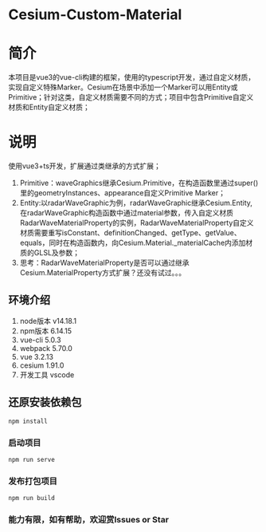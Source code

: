 <!--
 * @Author: onway2000 8485249+onway2000@user.noreply.gitee.com
 * @Date: 2023-06-09 15:36:01
 * @LastEditors: onway2000 8485249+onway2000@user.noreply.gitee.com
 * @LastEditTime: 2023-06-15 10:56:33
 * @FilePath: \Cesium-Custom-Material\README.md
 * @Description: 这是默认设置,请设置`customMade`, 打开koroFileHeader查看配置 进行设置: https://github.com/OBKoro1/koro1FileHeader/wiki/%E9%85%8D%E7%BD%AE
-->
# Cesium-Custom-Material

# 简介
本项目是vue3的vue-cli构建的框架，使用的typescript开发，通过自定义材质，实现自定义特殊Marker。Cesium在场景中添加一个Marker可以用Entity或Primitive；针对这类，自定义材质需要不同的方式；项目中包含Primitive自定义材质和Entity自定义材质；

# 说明
使用vue3+ts开发，扩展通过类继承的方式扩展；
1. Primitive：waveGraphics继承Cesium.Primitive，在构造函数里通过super()里的geometryInstances、appearance自定义Primitive Marker；
2. Entity:以radarWaveGraphic为例，radarWaveGraphic继承Cesium.Entity,在radarWaveGraphic构造函数中通过material参数，传入自定义材质RadarWaveMaterialProperty的实例，RadarWaveMaterialProperty自定义材质需要重写isConstant、definitionChanged、getType、getValue、equals，同时在构造函数内，向Cesium.Material._materialCache内添加材质的GLSL及参数；
3. 思考：RadarWaveMaterialProperty是否可以通过继承Cesium.MaterialProperty方式扩展？还没有试过。。。

## 环境介绍
1. node版本 v14.18.1
2. npm版本 6.14.15
3. vue-cli 5.0.3
4. webpack 5.70.0
5. vue 3.2.13
6. cesium 1.91.0
7. 开发工具 vscode

## 还原安装依赖包
```
npm install
```

### 启动项目
```
npm run serve
```

### 发布打包项目
```
npm run build
```

### 能力有限，如有帮助，欢迎赏Issues or Star
